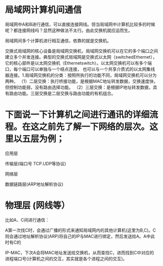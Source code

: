 # 局域网计算机间通信

局域网中A和B进行通信，可以直接连接网线。但当局域网中计算机比较多的时候呢？都连接网线吗？显然这种做法不太行。由此交换机就应运而生。

局域网间多个计算机进行相互通信，依靠的就是交换机。

交换式局域网的核心设备是局域网交换机，局域网交换机可以在它的多个端口之间建立多个并发连接。典型的交换式局域网是交换式以太网（switchedEthernet），
它的核心部件是以太网交换机（Ethernetswitch）。以太网交换机可以有多个端口，每个端口可以单独与一个结点连接，
也可以与一个共享介质式的以太网集线器连接。1.局域网交换机的分类：按照所执行的功能不同，局域网交换机可以分为两种。
（1）二层交换：执行桥接功能，是根据MAC地址转发数据，交换速度快，但控制功能弱，没有路由选择功能。
（2）三层交换：是根据IP地址转发数据，具有路由功能。三层交换是二层交换与路由功能的有机组合。

下面说一下计算机之间进行通讯的详细流程。在这之前先了解一下网络的层次。这里以五层为例；
=============================
应用层

传输层(端口号 TCP.UDP等协议)

网络层

数据链路层(ARP地址解析协议)

物理层 (网线等）
=============================



比如A、C间进行通信：

A第一次找C时，会通过广播的形式来通知局域网内的其他计算机(这里为B,C)。C则会通过地址解析协议(ARP)将自己的IP与MAC进行绑定，然后发送给A。A中此时有C的

IP-MAC，下次A会将MAC地址发送给交换机，从而查找C，进而找到C中对应的进程端口号(计算机之间的交互，其实就是各个进程之间的交互)。
